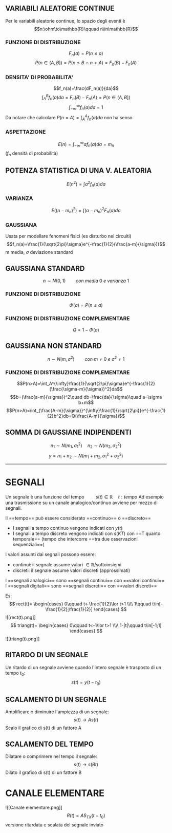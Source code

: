 ## VARIABILI ALEATORIE CONTINUE
Per le variabili aleatorie continue, lo spazio degli eventi è
$$n:\ohm\to\mathbb{R}\qquad n\in\mathbb{R}$$
### FUNZIONE DI DISTRIBUZIONE
$$F_n(a)=P(n\leq a)$$
$$P(n\in (A,B])=P(n\leq B~\cap~n>A)=F_n(B)-F_n(A)$$
### DENSITA' DI PROBABILITA'
$$f_n(a)=\frac{dF_n(a)}{da}$$
$$\int_A^Bf_n(a)da=F_n(B)-F_n(A)=P(n\in (A,B])$$
$$\int_{-\infty}^{\infty}f_n(a)da=1$$
Da notare che calcolare $P(n=A)=\int_A^Af_n(a)da$ non ha senso

### ASPETTAZIONE
$$E(n)=\int_{-\infty}^{\infty}af_n(a)da=m_n$$
($f_n$ densità di probabilità)

## POTENZA STATISTICA DI UNA V. ALEATORIA
$$E(n^2)=\int a^2f_n(a)da$$
### VARIANZA
$$E((n-m_n)^2)=\int(a-m_n)^2F_n(a)da$$
### GAUSSIANA
Usata per modellare fenomeni fisici (es disturbo nei circuiti)
$$f_n(a)=\frac{1}{\sqrt{2\pi}\sigma}e^{-\frac{1}{2}(\frac{a-m}{\sigma})}$$
m media, $\sigma$ deviazione standard

## GAUSSIANA STANDARD
$$n\sim N(0,1)\qquad con~media~0~e~varianza~1$$
### FUNZIONE DI DISTRIBUZIONE
$$\Phi(a)=P(n\leq a)$$
### FUNZIONE DI DISTRIBUZIONE COMPLEMENTARE
$$Q=1-\Phi(a)$$
## GAUSSIANA NON STANDARD
$$n\sim N(m, \sigma^2)\qquad con~m\neq0~e~\sigma^2\neq1$$
### FUNZIONE DI DISTRIBUZIONE COMPLEMENTARE
$$P(n>A)=\int_A^{\infty}\frac{1}{\sqrt{2\pi}\sigma}e^{-\frac{1}{2}(\frac{\sigma-m}{\sigma})^2}da$$
$$b=(\frac{a-m}{\sigma})^2\quad db=\frac{da}{\sigma}\quad a=\sigma b+m$$
$$P(n>A)=\int_{\frac{A-m}{\sigma}}^{\infty}\frac{1}{\sqrt{2\pi}}e^{-\frac{1}{2}b^2}db=Q(\frac{A-m}{\sigma})$$
## SOMMA DI GAUSSIANE INDIPENDENTI
$$n_1\sim N(m_1, \sigma_1^2)\quad n_2\sim N(m_2,\sigma_2^2)$$
$$y=n_1+n_2\sim N(m_1+m_2,\sigma_1^2+\sigma_2^2)$$

----
# SEGNALI
Un segnale è una funzione del tempo $\qquad s(t)\in\mathbb{R}\quad t:tempo$
Ad esempio una trasmissione su un canale analogico/continuo avviene per mezzo di segnali.

Il ==tempo== può essere considerato ==continuo== o ==discreto==
- I segnali a tempo continuo vengono indicati con $y(t)$
- I segnali a tempo discreto vengono indicati con $s(KT)$ con ==T quanto temporale== (tempo che intercorre ==tra due osservazioni sequenziali==)

I valori assunti dai segnali possono essere:
- continui: il segnale assume valori $\in \mathbb{R}$/sottoinsiemi
- discreti: il segnale assume valori discreti (approssimati)

I ==segnali analogici== sono ==segnali continui== con ==valori continui==
I ==segnali digitali== sono ==segnali discreti== con ==valori discreti==

Es:
$$
rect(t)=
\begin{cases}
0\qquad t<-\frac{1}{2}\lor t>1 \\\\
1\qquad t\in[-\frac{1}{2};\frac{1}{2}]
\end{cases}
$$
![[rect(t).png]]
$$
triang(t)=
\begin{cases}
0\qquad t<-1\lor t>1 \\\\
1-|t|\qquad t\in[-1;1]
\end{cases}
$$
![[triang(t).png]]
## RITARDO DI UN SEGNALE
Un ritardo di un segnale avviene quando l'intero segnale è trasposto di un tempo $t_0$:
$$s(t)=y(t-t_0)$$
## SCALAMENTO DI UN SEGNALE
Amplificare o diminuire l'ampiezza di un segnale:$$s(t)\to As(t)$$Scalo il grafico di s(t) di un fattore A

## SCALAMENTO DEL TEMPO
Dilatare o comprimere nel tempo il segnale:$$s(t)\to s(Bt)$$Dilato il grafico di s(t) di un fattore B

# CANALE ELEMENTARE
![[Canale elementare.png]]
$$R(t)=AS_{TX}(t-t_0)$$ versione ritardata e scalata del segnale inviato